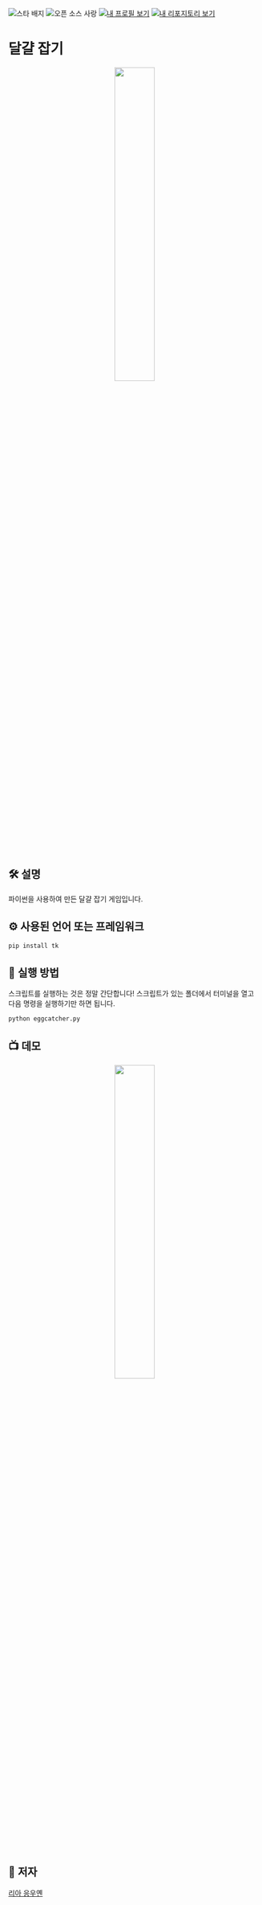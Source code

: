 ![스타 배지](https://img.shields.io/static/v1?label=%F0%9F%8C%9F&message=If%20Useful&style=style=flat&color=BC4E99)
![오픈 소스 사랑](https://badges.frapsoft.com/os/v1/open-source.svg?v=103)
[![내 프로필 보기](https://img.shields.io/badge/View-My_Profile-green?logo=GitHub)](https://github.com/ndleah)
[![내 리포지토리 보기](https://img.shields.io/badge/View-My_Repositories-blue?logo=GitHub)](https://github.com/ndleah?tab=repositories)

# 달걀 잡기
<p align="center">
<img src="https://lh3.googleusercontent.com/gGELzDfgqxLvLQLxgn_LrhTQ9IrfFvrpMmRdN9fPHjSwzfew4QN22PyqRJwXZMGql7E" width=40% height=40%>

## 🛠️ 설명

파이썬을 사용하여 만든 달걀 잡기 게임입니다.

## ⚙️ 사용된 언어 또는 프레임워크
```bash
pip install tk
```

## 🌟 실행 방법
스크립트를 실행하는 것은 정말 간단합니다! 스크립트가 있는 폴더에서 터미널을 열고 다음 명령을 실행하기만 하면 됩니다.

```sh
python eggcatcher.py
```
## 📺 데모
<p align="center">
<img src="https://github.com/ndleah/python-mini-project/blob/main/IMG/eggcatcher.gif" width=40% height=40%>

## 🤖 저자
[리아 응우옌](https://github.com/ndleah)
